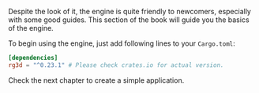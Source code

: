 Despite the look of it, the engine is quite friendly to newcomers, especially with some good guides. This section
of the book will guide you the basics of the engine.

To begin using the engine, just add following lines to your `Cargo.toml`:

```toml
[dependencies]
rg3d = "^0.23.1" # Please check crates.io for actual version. 
```

Check the next chapter to create a simple application.